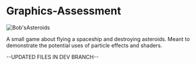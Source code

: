 # Graphics-Assessment
![Bob'sAsteroids](https://user-images.githubusercontent.com/31017086/60045785-8b5fd200-967a-11e9-9502-141ccaa726df.PNG)

A small game about flying a spaceship and destroying asteroids. Meant to demonstrate the potential uses of particle effects and shaders.

--UPDATED FILES IN DEV BRANCH--
